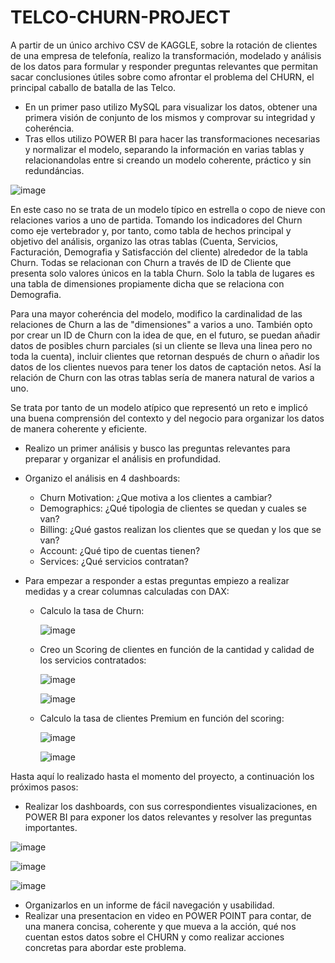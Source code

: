 # TELCO-CHURN-PROJECT

A partir de un único archivo CSV de KAGGLE, sobre la rotación de clientes de una empresa de telefonía, realizo la transformación, modelado y análisis de los datos para formular y responder preguntas relevantes que permitan sacar conclusiones útiles sobre como afrontar el problema del CHURN, el principal caballo de batalla de las Telco.
* En un primer paso utilizo MySQL para visualizar los datos, obtener una primera visión de conjunto de los mismos y comprovar su integridad y coheréncia.
* Tras ellos utilizo POWER BI para hacer las transformaciones necesarias y normalizar el modelo, separando la información en varias tablas y relacionandolas entre si creando un modelo coherente, práctico y sin redundáncias.

![image](https://github.com/user-attachments/assets/1263e5b1-d86a-4d7d-993e-57cfe41c8791)


En este caso no se trata de un modelo típico en estrella o copo de nieve con relaciones varios a uno de partida. Tomando los indicadores del Churn como eje vertebrador y, por tanto, como tabla de hechos principal y objetivo del análisis, organizo las otras tablas (Cuenta, Servicios, Facturación, Demografia y Satisfacción del cliente) alrededor de la tabla Churn. Todas se relacionan con Churn a través de ID de Cliente que presenta solo valores únicos en la tabla Churn. Solo la tabla de lugares es una tabla de dimensiones propiamente dicha que se relaciona con Demografia. 

Para una mayor coheréncia del modelo, modifico la cardinalidad de las relaciones de Churn a las de "dimensiones" a varios a uno. También opto por crear un ID de Churn con la idea de que, en el futuro, se puedan añadir datos de posibles churn parciales (si un cliente se lleva una linea pero no toda la cuenta), incluir clientes que retornan después de churn o añadir los datos de los clientes nuevos para tener los datos de captación netos. Así la relación de Churn con las otras tablas sería de manera natural de varios a uno. 

Se trata por tanto de un modelo atípico que representó un reto e implicó una buena comprensión del contexto y del negocio para organizar los datos de manera coherente y eficiente.

* Realizo un primer análisis y busco las preguntas relevantes para preparar y organizar el análisis en profundidad.

* Organizo el análisis en 4 dashboards:
  * Churn Motivation: ¿Que motiva a los clientes a cambiar?
  * Demographics: ¿Qué tipologia de clientes se quedan y cuales se van?
  * Billing: ¿Qué gastos realizan los clientes que se quedan y los que se van?
  * Account: ¿Qué tipo de cuentas tienen?
  * Services: ¿Qué servicios contratan?
    
* Para empezar a responder a estas preguntas empiezo a realizar medidas y a crear columnas calculadas con DAX:
  * Calculo la tasa de Churn:
    
    ![image](https://github.com/user-attachments/assets/51949780-1fbb-432f-b0a8-dfbf2072233c)


  * Creo un Scoring de clientes en función de la cantidad y calidad de los servicios contratados:
 
    ![image](https://github.com/user-attachments/assets/62b482e8-2473-4277-82c2-89651059ff76)

    
    ![image](https://github.com/user-attachments/assets/737e188b-cd40-48c2-9ed3-0bd058ba7e73)

  * Calculo la tasa de clientes Premium en función del scoring:
    
    ![image](https://github.com/user-attachments/assets/2b9b58f0-f837-4afa-94f3-a620a58ceb01)
    
    ![image](https://github.com/user-attachments/assets/5699557b-ecd1-4092-90d1-c6a908facbb3)


Hasta aquí lo realizado hasta el momento del proyecto, a continuación los próximos pasos:
   
* Realizar los dashboards, con sus correspondientes visualizaciones, en POWER BI para exponer los datos relevantes y resolver las preguntas importantes.

![image](https://github.com/user-attachments/assets/768379be-ce7a-4a43-abaf-eb67bdf760fe)


![image](https://github.com/user-attachments/assets/f876d97f-d49b-495a-8a51-9dbb325ad0e3)


![image](https://github.com/user-attachments/assets/8779a53d-13b3-4372-a2b3-9c029c4f5572)




* Organizarlos en un informe de fácil navegación y usabilidad.
* Realizar una presentacion en video en POWER POINT para contar, de una manera concisa, coherente y que mueva a la acción, qué nos cuentan estos datos sobre el CHURN y como realizar acciones concretas para abordar este problema. 
